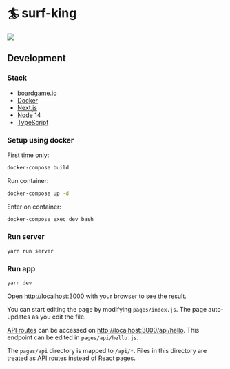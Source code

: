 # 🏄 surf-king

![](media/board.png)

## Development

### Stack
- [boardgame.io](https://boardgame.io/)
- [Docker](https://www.docker.com/)
- [Next.js](https://nextjs.org/)
- [Node](https://nodejs.org/en/) 14
- [TypeScript](https://www.typescriptlang.org/)

### Setup using docker

First time only:
```bash
docker-compose build
```

Run container:
```bash
docker-compose up -d
```

Enter on container:
```bash
docker-compose exec dev bash
```

### Run server

```bash
yarn run server
```

### Run app

```bash
yarn dev
```

Open [http://localhost:3000](http://localhost:3000) with your browser to see the result.

You can start editing the page by modifying `pages/index.js`. The page auto-updates as you edit the file.

[API routes](https://nextjs.org/docs/api-routes/introduction) can be accessed on [http://localhost:3000/api/hello](http://localhost:3000/api/hello). This endpoint can be edited in `pages/api/hello.js`.

The `pages/api` directory is mapped to `/api/*`. Files in this directory are treated as [API routes](https://nextjs.org/docs/api-routes/introduction) instead of React pages.
